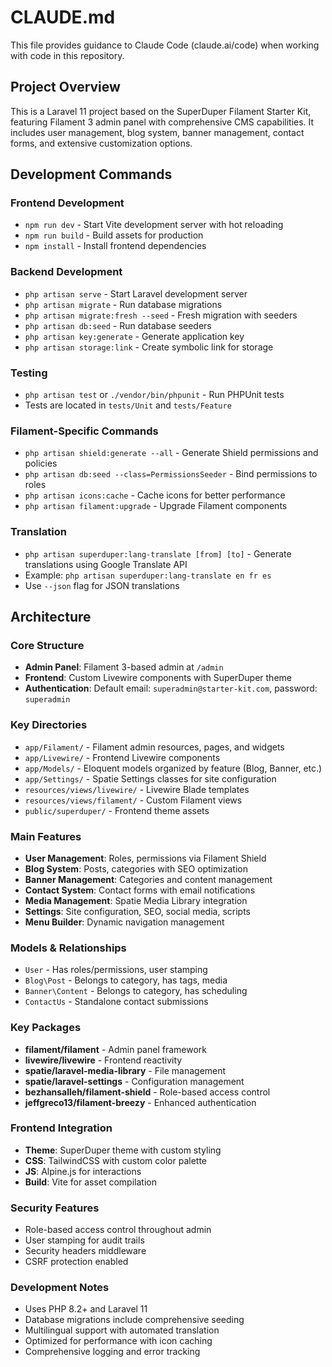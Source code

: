 # CLAUDE.md

This file provides guidance to Claude Code (claude.ai/code) when working with code in this repository.

## Project Overview

This is a Laravel 11 project based on the SuperDuper Filament Starter Kit, featuring Filament 3 admin panel with comprehensive CMS capabilities. It includes user management, blog system, banner management, contact forms, and extensive customization options.

## Development Commands

### Frontend Development
- `npm run dev` - Start Vite development server with hot reloading
- `npm run build` - Build assets for production
- `npm install` - Install frontend dependencies

### Backend Development
- `php artisan serve` - Start Laravel development server
- `php artisan migrate` - Run database migrations
- `php artisan migrate:fresh --seed` - Fresh migration with seeders
- `php artisan db:seed` - Run database seeders
- `php artisan key:generate` - Generate application key
- `php artisan storage:link` - Create symbolic link for storage

### Testing
- `php artisan test` or `./vendor/bin/phpunit` - Run PHPUnit tests
- Tests are located in `tests/Unit` and `tests/Feature`

### Filament-Specific Commands
- `php artisan shield:generate --all` - Generate Shield permissions and policies
- `php artisan db:seed --class=PermissionsSeeder` - Bind permissions to roles
- `php artisan icons:cache` - Cache icons for better performance
- `php artisan filament:upgrade` - Upgrade Filament components

### Translation
- `php artisan superduper:lang-translate [from] [to]` - Generate translations using Google Translate API
- Example: `php artisan superduper:lang-translate en fr es`
- Use `--json` flag for JSON translations

## Architecture

### Core Structure
- **Admin Panel**: Filament 3-based admin at `/admin`
- **Frontend**: Custom Livewire components with SuperDuper theme
- **Authentication**: Default email: `superadmin@starter-kit.com`, password: `superadmin`

### Key Directories
- `app/Filament/` - Filament admin resources, pages, and widgets
- `app/Livewire/` - Frontend Livewire components
- `app/Models/` - Eloquent models organized by feature (Blog, Banner, etc.)
- `app/Settings/` - Spatie Settings classes for site configuration
- `resources/views/livewire/` - Livewire Blade templates
- `resources/views/filament/` - Custom Filament views
- `public/superduper/` - Frontend theme assets

### Main Features
- **User Management**: Roles, permissions via Filament Shield
- **Blog System**: Posts, categories with SEO optimization
- **Banner Management**: Categories and content management
- **Contact System**: Contact forms with email notifications
- **Media Management**: Spatie Media Library integration
- **Settings**: Site configuration, SEO, social media, scripts
- **Menu Builder**: Dynamic navigation management

### Models & Relationships
- `User` - Has roles/permissions, user stamping
- `Blog\Post` - Belongs to category, has tags, media
- `Banner\Content` - Belongs to category, has scheduling
- `ContactUs` - Standalone contact submissions

### Key Packages
- **filament/filament** - Admin panel framework
- **livewire/livewire** - Frontend reactivity
- **spatie/laravel-media-library** - File management
- **spatie/laravel-settings** - Configuration management
- **bezhansalleh/filament-shield** - Role-based access control
- **jeffgreco13/filament-breezy** - Enhanced authentication

### Frontend Integration
- **Theme**: SuperDuper theme with custom styling
- **CSS**: TailwindCSS with custom color palette
- **JS**: Alpine.js for interactions
- **Build**: Vite for asset compilation

### Security Features
- Role-based access control throughout admin
- User stamping for audit trails
- Security headers middleware
- CSRF protection enabled

### Development Notes
- Uses PHP 8.2+ and Laravel 11
- Database migrations include comprehensive seeding
- Multilingual support with automated translation
- Optimized for performance with icon caching
- Comprehensive logging and error tracking